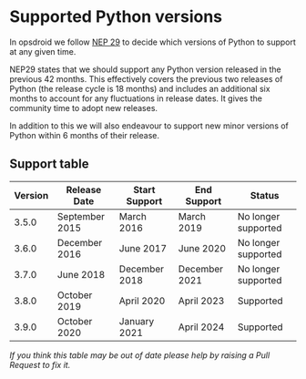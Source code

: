 # Supported Python versions

In opsdroid we follow [NEP 29](https://numpy.org/neps/nep-0029-deprecation_policy.html) to decide which versions of Python to support at any given time.

NEP29 states that we should support any Python version released in the previous 42 months. This effectively covers the previous two releases of Python (the release cycle is 18 months) and includes an additional six months to account for any fluctuations in release dates. It gives the community time to adopt new releases.

In addition to this we will also endeavour to support new minor versions of Python within 6 months of their release.

## Support table


| Version | Release Date   | Start Support | End Support   | Status              |
|---------|----------------|---------------|---------------|---------------------|
| 3.5.0   | September 2015 | March 2016    | March 2019    | No longer supported |
| 3.6.0   | December 2016  | June 2017     | June 2020     | No longer supported |
| 3.7.0   | June 2018      | December 2018 | December 2021 | No longer supported |
| 3.8.0   | October 2019   | April 2020    | April 2023    | Supported           |
| 3.9.0   | October 2020   | January 2021  | April 2024    | Supported           |

_If you think this table may be out of date please help by raising a Pull Request to fix it._
